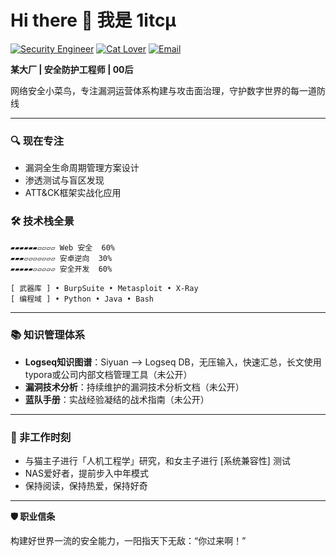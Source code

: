 # Hi there 👋 我是 1itcμ

[![Security Engineer](https://img.shields.io/badge/%E2%9A%A0%EF%B8%8F-网络安全工程师-38B2AC?style=flat)]()
[![Cat Lover](https://img.shields.io/badge/%F0%9F%90%B1%EF%B8%8F-英短蓝白监护人-9E6DC3?style=flat)]()
[![Email](https://img.shields.io/badge/📮-EMail-50B7C1?style=flat-square)](mailto:litcucn@gmail.com)

**某大厂 | 安全防护工程师 | 00后** 

网络安全小菜鸟，专注漏洞运营体系构建与攻击面治理，守护数字世界的每一道防线

---

### 🔍 现在专注

- 漏洞全生命周期管理方案设计
- 渗透测试与盲区发现
- ATT&CK框架实战化应用

### 🛠️ 技术栈全景

```text
▰▰▰▰▰▰▱▱▱▱ Web 安全  60%
▰▰▰▱▱▱▱▱▱▱ 安卓逆向  30%
▰▰▰▰▰▱▱▱▱▱ 安全开发  60%

[ 武器库 ] • BurpSuite • Metasploit • X-Ray
[ 编程域 ] • Python • Java • Bash
```

---

### 📚 知识管理体系

- **Logseq知识图谱**：Siyuan --> Logseq DB，无压输入，快速汇总，长文使用typora或公司内部文档管理工具（未公开）
- **漏洞技术分析**：持续维护的漏洞技术分析文档（未公开）
- **蓝队手册**：实战经验凝结的战术指南（未公开）

---

### 🐾 非工作时刻

- 与猫主子进行「人机工程学」研究，和女主子进行 [系统兼容性] 测试
- NAS爱好者，提前步入中年模式
- 保持阅读，保持热爱，保持好奇

---

**🛡️ 职业信条**  

构建好世界一流的安全能力，一阳指天下无敌：“你过来啊！”

<!---
litcu/litcu is a ✨ special ✨ repository because its `README.md` (this file) appears on your GitHub profile.
You can click the Preview link to take a look at your changes.
--->

